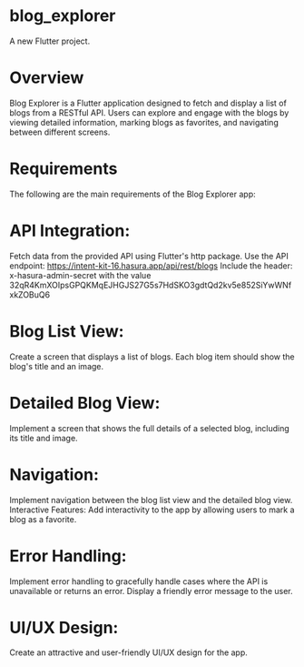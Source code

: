 # blog_explorer

A new Flutter project.
# Overview
Blog Explorer is a Flutter application designed to fetch and display a list of blogs from a RESTful API. Users can explore and engage with the blogs by viewing detailed information, marking blogs as favorites, and navigating between different screens.

# Requirements
The following are the main requirements of the Blog Explorer app:

# API Integration:
Fetch data from the provided API using Flutter's http package.
Use the API endpoint: https://intent-kit-16.hasura.app/api/rest/blogs
Include the header: x-hasura-admin-secret with the value 32qR4KmXOIpsGPQKMqEJHGJS27G5s7HdSKO3gdtQd2kv5e852SiYwWNfxkZOBuQ6

# Blog List View:
Create a screen that displays a list of blogs.
Each blog item should show the blog's title and an image.

# Detailed Blog View:
Implement a screen that shows the full details of a selected blog, including its title and image.

# Navigation:
Implement navigation between the blog list view and the detailed blog view.
Interactive Features:
Add interactivity to the app by allowing users to mark a blog as a favorite.

# Error Handling:
Implement error handling to gracefully handle cases where the API is unavailable or returns an error. Display a friendly error message to the user.

# UI/UX Design:
Create an attractive and user-friendly UI/UX design for the app.



